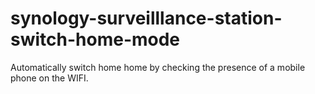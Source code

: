 # synology-surveilllance-station-switch-home-mode
Automatically switch home home by checking the presence of a mobile phone on the WIFI.
